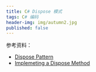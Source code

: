 ```yaml
---
title: C# Dispose 模式
tags: C# 编码
header-img: img/autumn2.jpg
published: false
---
```


参考资料：

+ [Dispose Pattern](https://msdn.microsoft.com/en-us/library/b1yfkh5e(v=vs.110).aspx)
+ [Implemeting a Dispose Method](https://msdn.microsoft.com/en-us/library/fs2xkftw(v=vs.110).aspx)
